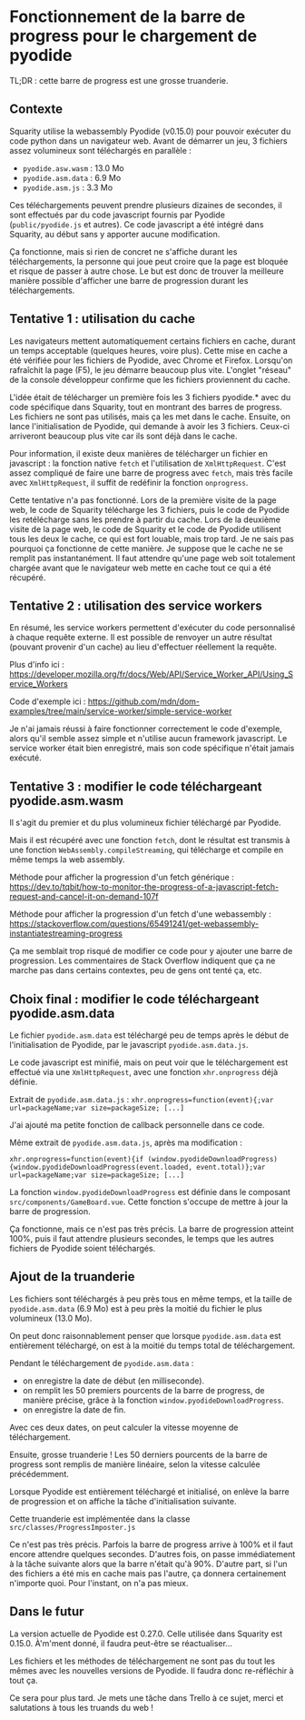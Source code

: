# Fonctionnement de la barre de progress pour le chargement de pyodide

TL;DR : cette barre de progress est une grosse truanderie.


## Contexte

Squarity utilise la webassembly Pyodide (v0.15.0) pour pouvoir exécuter du code python dans un navigateur web. Avant de démarrer un jeu, 3 fichiers assez volumineux sont téléchargés en parallèle :

 - `pyodide.asw.wasm` : 13.0 Mo
 - `pyodide.asm.data` : 6.9 Mo
 - `pyodide.asm.js` : 3.3 Mo

Ces téléchargements peuvent prendre plusieurs dizaines de secondes, il sont effectués par du code javascript fournis par Pyodide (`public/pyodide.js` et autres). Ce code javascript a été intégré dans Squarity, au début sans y apporter aucune modification.

Ça fonctionne, mais si rien de concret ne s'affiche durant les téléchargements, la personne qui joue peut croire que la page est bloquée et risque de passer à autre chose. Le but est donc de trouver la meilleure manière possible d'afficher une barre de progression durant les téléchargements.


## Tentative 1 : utilisation du cache

Les navigateurs mettent automatiquement certains fichiers en cache, durant un temps acceptable (quelques heures, voire plus). Cette mise en cache a été vérifiée pour les fichiers de Pyodide, avec Chrome et Firefox. Lorsqu'on rafraîchit la page (F5), le jeu démarre beaucoup plus vite. L'onglet "réseau" de la console développeur confirme que les fichiers proviennent du cache.

L'idée était de télécharger un première fois les 3 fichiers pyodide.* avec du code spécifique dans Squarity, tout en montrant des barres de progress. Les fichiers ne sont pas utilisés, mais ça les met dans le cache. Ensuite, on lance l'initialisation de Pyodide, qui demande à avoir les 3 fichiers. Ceux-ci arriveront beaucoup plus vite car ils sont déjà dans le cache.

Pour information, il existe deux manières de télécharger un fichier en javascript : la fonction native `fetch` et l'utilisation de `XmlHttpRequest`. C'est assez compliqué de faire une barre de progress avec `fetch`, mais très facile avec `XmlHttpRequest`, il suffit de redéfinir la fonction `onprogress`.

Cette tentative n'a pas fonctionné. Lors de la première visite de la page web, le code de Squarity télécharge les 3 fichiers, puis le code de Pyodide les retélécharge sans les prendre à partir du cache. Lors de la deuxième visite de la page web, le code de Squarity et le code de Pyodide utilisent tous les deux le cache, ce qui est fort louable, mais trop tard. Je ne sais pas pourquoi ça fonctionne de cette manière. Je suppose que le cache ne se remplit pas instantanément. Il faut attendre qu'une page web soit totalement chargée avant que le navigateur web mette en cache tout ce qui a été récupéré.


## Tentative 2 : utilisation des service workers

En résumé, les service workers permettent d'exécuter du code personnalisé à chaque requête externe. Il est possible de renvoyer un autre résultat (pouvant provenir d'un cache) au lieu d'effectuer réellement la requête.

Plus d'info ici : https://developer.mozilla.org/fr/docs/Web/API/Service_Worker_API/Using_Service_Workers

Code d'exemple ici : https://github.com/mdn/dom-examples/tree/main/service-worker/simple-service-worker

Je n'ai jamais réussi à faire fonctionner correctement le code d'exemple, alors qu'il semble assez simple et n'utilise aucun framework javascript. Le service worker était bien enregistré, mais son code spécifique n'était jamais exécuté.


## Tentative 3 : modifier le code téléchargeant pyodide.asm.wasm

Il s'agit du premier et du plus volumineux fichier téléchargé par Pyodide.

Mais il est récupéré avec une fonction `fetch`, dont le résultat est transmis à une fonction `WebAssembly.compileStreaming`, qui télécharge et compile en même temps la web assembly.

Méthode pour afficher la progression d'un fetch générique : https://dev.to/tqbit/how-to-monitor-the-progress-of-a-javascript-fetch-request-and-cancel-it-on-demand-107f

Méthode pour afficher la progression d'un fetch d'une webassembly : https://stackoverflow.com/questions/65491241/get-webassembly-instantiatestreaming-progress

Ça me semblait trop risqué de modifier ce code pour y ajouter une barre de progression. Les commentaires de Stack Overflow indiquent que ça ne marche pas dans certains contextes, peu de gens ont tenté ça, etc.


## Choix final : modifier le code téléchargeant pyodide.asm.data

Le fichier `pyodide.asm.data` est téléchargé peu de temps après le début de l'initialisation de Pyodide, par le javascript `pyodide.asm.data.js`.

Le code javascript est minifié, mais on peut voir que le téléchargement est effectué via une `XmlHttpRequest`, avec une fonction `xhr.onprogress` déjà définie.

Extrait de `pyodide.asm.data.js` : `xhr.onprogress=function(event){;var url=packageName;var size=packageSize; [...]`

J'ai ajouté ma petite fonction de callback personnelle dans ce code.

Même extrait de `pyodide.asm.data.js`, après ma modification : 

`xhr.onprogress=function(event){if (window.pyodideDownloadProgress) {window.pyodideDownloadProgress(event.loaded, event.total)};var url=packageName;var size=packageSize; [...]`

La fonction `window.pyodideDownloadProgress` est définie dans le composant `src/components/GameBoard.vue`. Cette fonction s'occupe de mettre à jour la barre de progression.

Ça fonctionne, mais ce n'est pas très précis. La barre de progression atteint 100%, puis il faut attendre plusieurs secondes, le temps que les autres fichiers de Pyodide soient téléchargés.


## Ajout de la truanderie

Les fichiers sont téléchargés à peu près tous en même temps, et la taille de `pyodide.asm.data` (6.9 Mo) est à peu près la moitié du fichier le plus volumineux (13.0 Mo).

On peut donc raisonnablement penser que lorsque `pyodide.asm.data` est entièrement téléchargé, on est à la moitié du temps total de téléchargement.

Pendant le téléchargement de `pyodide.asm.data` :

 - on enregistre la date de début (en milliseconde).
 - on remplit les 50 premiers pourcents de la barre de progress, de manière précise, grâce à la fonction `window.pyodideDownloadProgress`.
 - on enregistre la date de fin.

Avec ces deux dates, on peut calculer la vitesse moyenne de téléchargement.

Ensuite, grosse truanderie ! Les 50 derniers pourcents de la barre de progress sont remplis de manière linéaire, selon la vitesse calculée précédemment.

Lorsque Pyodide est entièrement téléchargé et initialisé, on enlève la barre de progression et on affiche la tâche d'initialisation suivante.

Cette truanderie est implémentée dans la classe `src/classes/ProgressImposter.js`

Ce n'est pas très précis. Parfois la barre de progress arrive à 100% et il faut encore attendre quelques secondes. D'autres fois, on passe immédiatement à la tâche suivante alors que la barre n'était qu'à 90%. D'autre part, si l'un des fichiers a été mis en cache mais pas l'autre, ça donnera certainement n'importe quoi. Pour l'instant, on n'a pas mieux.


## Dans le futur

La version actuelle de Pyodide est 0.27.0. Celle utilisée dans Squarity est 0.15.0. À'm'ment donné, il faudra peut-être se réactualiser...

Les fichiers et les méthodes de téléchargement ne sont pas du tout les mêmes avec les nouvelles versions de Pyodide. Il faudra donc re-réfléchir à tout ça.

Ce sera pour plus tard. Je mets une tâche dans Trello à ce sujet, merci et salutations à tous les truands du web !

